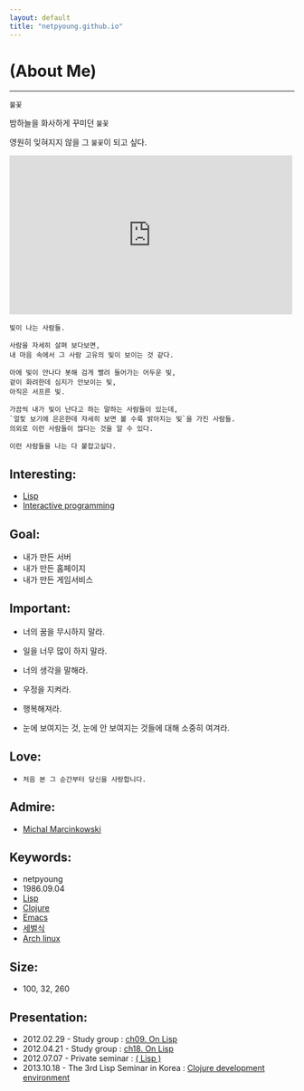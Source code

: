 ```yaml
---
layout: default
title: "netpyoung.github.io"
---
```


<div class="jumbotron">
    <h1>(About Me)</h1>
</div>

----------

`불꽃`

밤하늘을 화사하게 꾸미던 `불꽃`

영원히 잊혀지지 않을 그 `불꽃`이 되고 싶다.


<iframe src="http://player.vimeo.com/video/30270950" width="500" height="281" frameborder="0" webkitAllowFullScreen mozallowfullscreen allowFullScreen></iframe>


    빛이 나는 사람들.

    사람을 자세히 살펴 보다보면,
    내 마음 속에서 그 사람 고유의 빛이 보이는 것 같다.

    아에 빛이 안나다 봇해 검게 빨려 들어가는 어두운 빛,
    겉이 화려한데 심지가 안보이는 빛,
    아직은 서프른 빛.

    가끔씩 내가 빛이 난다고 하는 말하는 사람들이 있는데,
    `얼핓 보기에 은은한데 자세히 보면 볼 수룩 밝아지는 빛`을 가진 사람들.
    의외로 이런 사람들이 많다는 것을 알 수 있다.

    이런 사람들을 나는 다 붙잡고싶다.


## Interesting:
* [Lisp](https://en.wikipedia.org/wiki/Lisp_%28programming_language%29)
* [Interactive programming](http://en.wikipedia.org/wiki/Interactive_programming)


## Goal:
* 내가 만든 서버
* 내가 만든 홈페이지
* 내가 만든 게임서비스


## Important:
* 너의 꿈을 무시하지 말라.
* 일을 너무 많이 하지 말라.
* 너의 생각을 말해라.
* 우정을 지켜라.
* 행복해져라.

* 눈에 보여지는 것, 눈에 안 보여지는 것들에 대해 소중히 여겨라.

## Love:
* `처음 본 그 순간부터 당신을 사랑합니다.`


## Admire:
* [Michal Marcinkowski](https://www.facebook.com/michal.marcinkowski)


## Keywords:
* netpyoung
* 1986.09.04
* [Lisp](https://groups.google.com/forum/#!forum/lisp-korea)
* [Clojure](http://clojure.or.kr/wiki/doku.php)
* [Emacs](https://github.com/netpyoung/netpyoung.emacs.d)
* [세벌식](https://ko.wikipedia.org/wiki/%EC%84%B8%EB%B2%8C%EC%8B%9D_%EC%9E%90%ED%8C%90)
* [Arch linux](https://wiki.archlinux.org/index.php/Arch_Linux)


## Size:
* 100, 32, 260


## Presentation:
* 2012.02.29 - Study group : [ch09. On Lisp](https://docs.google.com/presentation/d/1oXJLxrxD3xresGchitMQD4xzk4LBLQB4neF0CLGVrTk/edit#slide=id.p47)
* 2012.04.21 - Study group : [ch18. On Lisp](https://docs.google.com/presentation/d/1ae4Sxx6E7k1Srj9usIgpHzPdRsZIn-yv-HtlHrtPn0I/edit#slide=id.p39)
* 2012.07.07 - Private seminar : [( Lisp )](https://docs.google.com/presentation/d/1WgYBPwqFD2w_PBi-1aC6RjjYXmD1hhtTga2cF6NO9_Q/edit#slide=id.p14)
* 2013.10.18 - The 3rd Lisp Seminar in Korea : [Clojure development environment](http://www.slideshare.net/netpyoung/clojure-development-environment)
